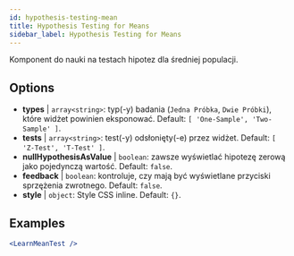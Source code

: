 ```yaml
---
id: hypothesis-testing-mean
title: Hypothesis Testing for Means
sidebar_label: Hypothesis Testing for Means
---
```


Komponent do nauki na testach hipotez dla średniej populacji.

## Options

* __types__ | `array<string>`: typ(-y) badania (`Jedna Próbka`, `Dwie Próbki`), które widżet powinien eksponować. Default: `[
  'One-Sample',
  'Two-Sample'
]`.
* __tests__ | `array<string>`: test(-y) odsłonięty(-e) przez widżet. Default: `[
  'Z-Test',
  'T-Test'
]`.
* __nullHypothesisAsValue__ | `boolean`: zawsze wyświetlać hipotezę zerową jako pojedynczą wartość. Default: `false`.
* __feedback__ | `boolean`: kontroluje, czy mają być wyświetlane przyciski sprzężenia zwrotnego. Default: `false`.
* __style__ | `object`: Style CSS inline. Default: `{}`.


## Examples

```jsx live
<LearnMeanTest />
```

